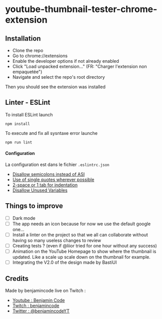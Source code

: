 # youtube-thumbnail-tester-chrome-extension

## Installation
- Clone the repo
- Go to chrome://extensions
- Enable the developer options if not already enabled
- Click "Load unpacked extension..." (FR: "Charger l'extension non empaquetée")
- Navigate and select the repo's root directory


Then you should see the extension was installed

## Linter - ESLint

To install ESLint launch 

```
npm install
```

To execute and fix all sysntaxe error launche

```
npm run lint
```

#### Configuration

La configuration est dans le fichier ``.eslintrc.json``

- [Disallow semicolons instead of ASI](https://eslint.org/docs/rules/semi)
- [Use of single quotes wherever possible](https://eslint.org/docs/rules/quotes)
- [2-space or 1 tab for indentation](https://eslint.org/docs/rules/indent)
- [Disallow Unused Variables](https://eslint.org/docs/rules/no-unused-vars)

## Things to improve
- [ ] Dark mode
- [ ] The app needs an icon because for now we use the default google one...
- [ ] Install a linter on the project so that we all can collaborate without having so many useless changes to review
- [ ] Creating tests ? (even if @liior tried for one hour without any success)
- [ ] Animation on the YouTube Homepage to show where the thumbnail is updated. Like a scale up scale down on the thumbnail for example.
- [ ] Integrating the V2.0 of the design made by BastiUI

## Credits
Made by benjamincode live on Twitch :
- [Youtube : Benjamin Code](https://www.youtube.com/channel/UCLOAPb7ATQUs_nDs9ViLcMw)
- [Twitch : benjamincode](https://www.twitch.tv/benjamincode)
- [Twitter : @benjamincodeYT](https://twitter.com/benjamincodeYT)

